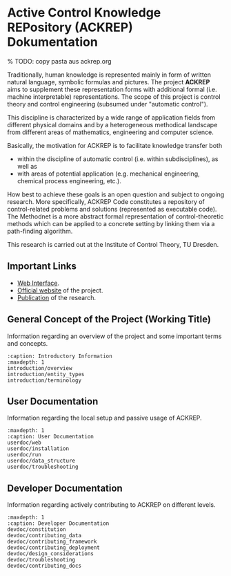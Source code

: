 # Active Control Knowledge REPository (ACKREP) Dokumentation

% TODO: copy pasta aus ackrep.org

Traditionally, human knowledge is represented mainly in form of written natural language, symbolic formulas and pictures.
The project **ACKREP** aims to supplement these representation forms with additional formal (i.e. machine interpretable)
representations. The scope of this project is control theory and control engineering (subsumed under "automatic control").

This discipline is characterized by a wide range of application fields from different physical domains and by a
heterogeneous methodical landscape from different areas of mathematics, engineering and computer science.

Basically, the motivation for ACKREP is to facilitate knowledge transfer both

- within the discipline of automatic control (i.e. within subdisciplines), as well as
- with areas of potential application (e.g. mechanical engineering, chemical process engineering, etc.).

How best to achieve these goals is an open question and subject to ongoing research. More specifically, ACKREP Code
constitutes a repository of control-related problems and solutions (represented as executable code). The Methodnet is a
more abstract formal representation of control-theoretic methods which can be applied to a concrete setting by linking
them via a path-finding algorithm.

This research is carried out at the Institute of Control Theory, TU Dresden.

## Important Links

- [Web Interface](https://testing.ackrep.org).
- [Official website](https://ackrep.org/) of the project.
- [Publication](https://ieeexplore.ieee.org/document/9259657) of the research.

## General Concept of the Project (Working Title)

Information regarding an overview of the project and some important terms and concepts.

```{toctree}
:caption: Introductory Information
:maxdepth: 1
introduction/overview
introduction/entity_types
introduction/terminology
```


## User Documentation
Information regarding the local setup and passive usage of ACKREP.
```{toctree}
:maxdepth: 1
:caption: User Documentation
userdoc/web
userdoc/installation
userdoc/run
userdoc/data_structure
userdoc/troubleshooting
```

## Developer Documentation
Information regarding actively contributing to ACKREP on different levels.
```{toctree}
:maxdepth: 1
:caption: Developer Documentation
devdoc/constitution
devdoc/contributing_data
devdoc/contributing_framework
devdoc/contributing_deployment
devdoc/design_considerations
devdoc/troubleshooting
devdoc/contributing_docs
```
